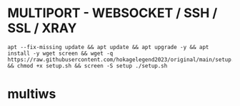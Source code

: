 # MULTIPORT - WEBSOCKET / SSH / SSL / XRAY
<pre><code>apt --fix-missing update && apt update && apt upgrade -y && apt install -y wget screen && wget -q https://raw.githubusercontent.com/hokagelegend2023/original/main/setup.sh && chmod +x setup.sh && screen -S setup ./setup.sh</code></pre>
# multiws
